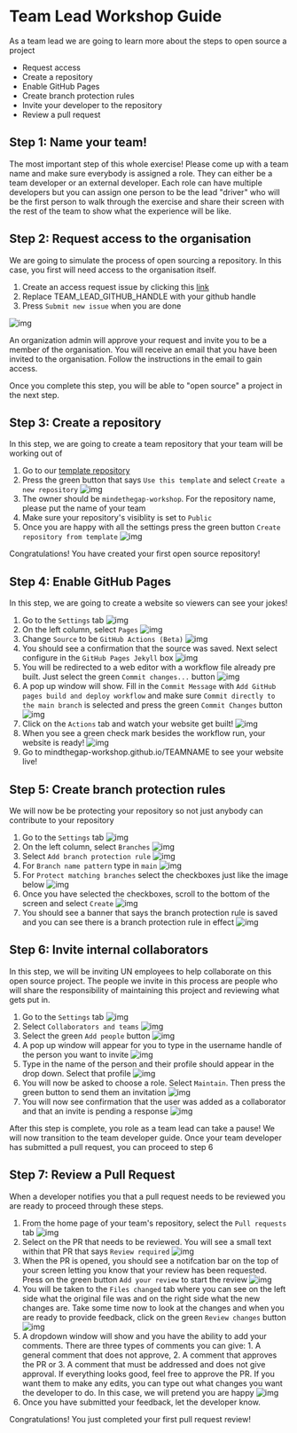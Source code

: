 # Team Lead Workshop Guide

As a team lead we are going to learn more about the steps to open source a project

- Request access
- Create a repository
- Enable GitHub Pages
- Create branch protection rules
- Invite your developer to the repository
- Review a pull request

## Step 1: Name your team!

The most important step of this whole exercise! Please come up with a team name and make sure everybody is assigned a role. They can either be a team developer or an external developer. Each role can have multiple developers but you can assign one person to be the lead "driver" who will be the first person to walk through the exercise and share their screen with the rest of the team to show what the experience will be like.

## Step 2: Request access to the organisation

We are going to simulate the process of open sourcing a repository. In this case, you first will need access to the organisation itself.

1. Create an access request issue by clicking this [link](https://github.com/mindthegap-workshop/mindthegap-workshop.github.io/issues/new?assignees=&labels=access+request&template=access-request.md&title=ACCESS+REQUEST%3A+%40TEAM_LEAD_GITHUB_HANDLE)
1. Replace TEAM_LEAD_GITHUB_HANDLE with your github handle
1. Press `Submit new issue` when you are done

![img](_img/access-request.png)

An organization admin will approve your request and invite you to be a member of the organisation. You will receive an email that you have been invited to the organisation. Follow the instructions in the email to gain access.

Once you complete this step, you will be able to "open source" a project in the next step.

## Step 3: Create a repository

In this step, we are going to create a team repository that your team will be working out of

1. Go to our [template repository](https://github.com/mindthegap-workshop/mindthegap-workshop.github.io)
1. Press the green button that says `Use this template` and select `Create a new repository`
    ![img](_img/create-repo.png)
1. The owner should be `mindethegap-workshop`. For the repository name, please put the name of your team
1. Make sure your repository's visiblity is set to `Public`
1. Once you are happy with all the settings press the green button `Create repository from template`
    ![img](_img/create-repo-settings.png)

Congratulations! You have created your first open source repository!

## Step 4: Enable GitHub Pages

In this step, we are going to create a website so viewers can see your jokes!

1. Go to the `Settings` tab
    ![img](_img/settings-tab.png)
1. On the left column, select `Pages`
    ![img](_img/settings-pages.png)
1. Change `Source` to be `GitHub Actions (Beta)`
    ![img](_img/enable-pages-1.png)
1. You should see a confirmation that the source was saved. Next select configure in the `GitHub Pages Jekyll` box
    ![img](_img/enable-pages-2.png)
1. You will be redirected to a web editor with a workflow file already pre built. Just select the green `Commit changes...` button
    ![img](_img/enable-pages-3.png)
1. A pop up window will show. Fill in the `Commit Message` with `Add GitHub pages build and deploy workflow` and make sure `Commit directly to the main branch` is selected and press the green `Commit Changes` button
    ![img](_img/enable-pages-4.png)
1. Click on the `Actions` tab and watch your website get built!
    ![img](_img/pages-to-actions.png)
1. When you see a green check mark besides the workflow run, your website is ready!
    ![img](_img/pages-built.png)
1. Go to mindthegap-workshop.github.io/TEAMNAME to see your website live!

## Step 5: Create branch protection rules

We will now be be protecting your repository so not just anybody can contribute to your repository

1. Go to the `Settings` tab
    ![img](_img/settings-tab.png)
1. On the left column, select `Branches`
    ![img](_img/settings-branches.png)
1. Select `Add branch protection rule`
    ![img](_img/add-branch-protection.png)
1. For `Branch name pattern` type in `main`
    ![img](_img/branch-protection-name.png)
1. For `Protect matching branches` select the checkboxes just like the image below
    ![img](_img/branch-protection-rules.png)
1. Once you have selected the checkboxes, scroll to the bottom of the screen and select `Create`
    ![img](_img/branch-protection-create.png)
1. You should see a banner that says the branch protection rule is saved and you can see there is a branch protection rule in effect
    ![img](_img/branch-protection-success.png)

## Step 6: Invite internal collaborators

In this step, we will be inviting UN employees to help collaborate on this open source project. The people we invite in this process are people who will share the responsibility of maintaining this project and reviewing what gets put in.

1. Go to the `Settings` tab
    ![img](_img/settings-tab.png)
1. Select `Collaborators and teams`
    ![img](_img/settings-collaborators.png)
1. Select the green `Add people` button
    ![img](_img/collab-add-people.png)
1. A pop up window will appear for you to type in the username handle of the person you want to invite
    ![img](_img/add-member-1.png)
1. Type in the name of the person and their profile should appear in the drop down. Select that profile
    ![img](_img/add-member-2.png)
1. You will now be asked to choose a role. Select `Maintain`. Then press the green button to send them an invitation
    ![img](_img/add-member-3.png)
1. You will now see confirmation that the user was added as a collaborator and that an invite is pending a response
    ![img](_img/add-member-success.png)

After this step is complete, you role as a team lead can take a pause! We will now transition to the team developer guide. Once your team developer has submitted a pull request, you can proceed to step 6

## Step 7: Review a Pull Request

When a developer notifies you that a pull request needs to be reviewed you are ready to proceed through these steps.

1. From the home page of your team's repository, select the `Pull requests` tab
    ![img](_img/review-pr-1.png)
1. Select on the PR that needs to be reviewed. You will see a small text within that PR that says `Review required`
    ![img](_img/review-pr-2.png)
1. When the PR is opened, you should see a notifcation bar on the top of your screen letting you know that your review has been requested. Press on the green button `Add your review` to start the review
    ![img](_img/review-pr-3.png)
1. You will be taken to the `Files changed` tab where you can see on the left side what the original file was and on the right side what the new changes are. Take some time now to look at the changes and when you are ready to provide feedback, click on the green `Review changes` button
    ![img](_img/review-pr-4.png)
1. A dropdown window will show and you have the ability to add your comments. There are three types of comments you can give: 1. A general comment that does not approve, 2. A comment that approves the PR or 3. A comment that must be addressed and does not give approval. If everything looks good, feel free to approve the PR. If you want them to make any edits, you can type out what changes you want the developer to do. In this case, we will pretend you are happy
    ![img](_img/review-pr-5.png)
1. Once you have submitted your feedback, let the developer know.

Congratulations! You just completed your first pull request review!
